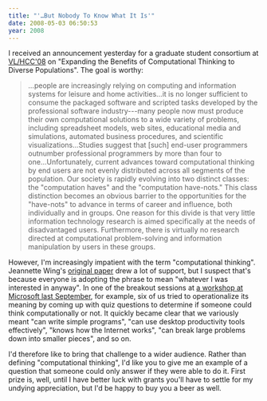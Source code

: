 ```yaml
---
title: "'…But Nobody To Know What It Is'"
date: 2008-05-03 06:50:53
year: 2008
---
```

I received an announcement yesterday for a graduate student consortium at <a href="http://vlhcc08.cs.unibw.de/">VL/HCC'08</a> on "Expanding the Benefits of Computational Thinking to Diverse Populations".  The goal is worthy:
<blockquote>...people are increasingly relying on computing and       information systems for leisure and home activities...it is no longer sufficient to consume the packaged software and scripted       tasks developed by the professional software industry---many people now       must produce their own computational solutions to a wide variety of       problems, including spreadsheet models, web sites, educational media       and simulations, automated business procedures, and scientific       visualizations...Studies       suggest that [such] end-user programmers outnumber professional programmers       by more than four to one...Unfortunately, current advances toward computational thinking by end       users are not evenly distributed across all segments of the population.       Our society is rapidly evolving into two distinct classes: the "computation       haves" and the "computation have-nots." This class distinction becomes an       obvious barrier to the opportunities for the "have-nots" to advance in       terms of career and influence, both individually and in groups. One reason       for this divide is that very little information technology research is       aimed specifically at the needs of disadvantaged users. Furthermore, there       is virtually no research directed at computational problem-solving and       information manipulation by users in these groups.</blockquote>
However, I'm increasingly impatient with the term "computational thinking".  Jeannette Wing's <a href="http://www.cs.cmu.edu/afs/cs/usr/wing/www/publications/Wing06.pdf">original paper</a> drew a lot of support, but I suspect that's because everyone is adopting the phrase to mean "whatever I was interested in anyway". In one of the breakout sessions at <a href="http://www.cs.utoronto.ca/~gvwilson/articles/cise-will-not-learn-2008.pdf">a workshop at Microsoft last September</a>, for example, six of us tried to operationalize its meaning by coming up with quiz questions to determine if someone could think computationally or not.  It quickly became clear that we variously meant "can write simple programs", "can use desktop productivity tools effectively", "knows how the Internet works", "can break large problems down into smaller pieces", and so on.

I'd therefore like to bring that challenge to a wider audience. Rather than defining "computational thinking", I'd like you to give me an example of a question that someone could only answer if they were able to do it.  First prize is, well, until I have better luck with grants you'll have to settle for my undying appreciation, but I'd be happy to buy you a beer as well.

